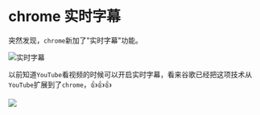 # chrome 实时字幕

突然发现，`chrome`新加了"实时字幕"功能。

![实时字幕](https://fudongdong-statics.oss-cn-beijing.aliyuncs.com/images/20220220/b1ba9fe9007042d8aab3ca08be4fd58a.png?x-oss-process=image/resize,w_800/quality,q_80)

以前知道`YouTube`看视频的时候可以开启实时字幕，看来谷歌已经把这项技术从`YouTube`扩展到了`chrome`，👍👍👍

![](https://fudongdong-statics.oss-cn-beijing.aliyuncs.com/images/20220220/034683c92f3d4c7ebecfab7b942b82d0.png?x-oss-process=image/resize,w_800/quality,q_80)

